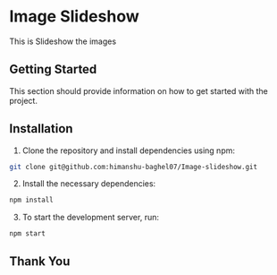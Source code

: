 # Image Slideshow

This is Slideshow the images

## Getting Started


This section should provide information on how to get started with the project.

## Installation

1. Clone the repository and install dependencies using npm:

```sh
git clone git@github.com:himanshu-baghel07/Image-slideshow.git

```
2. Install the necessary dependencies:

```sh
npm install

```
3. To start the development server, run:

```
npm start
```

## Thank You
